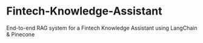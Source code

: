 # Fintech-Knowledge-Assistant
End-to-end RAG system for a Fintech Knowledge Assistant using LangChain &amp; Pinecone
